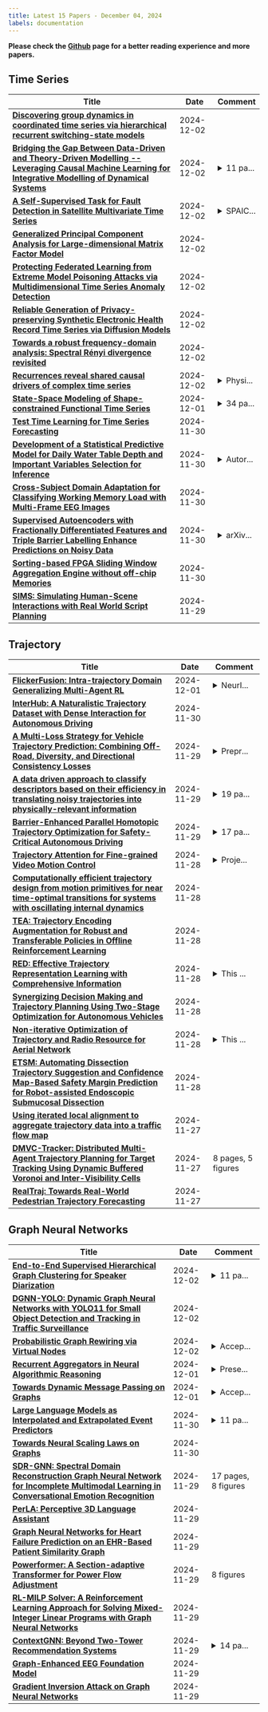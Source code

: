 ```yaml
---
title: Latest 15 Papers - December 04, 2024
labels: documentation
---
```

**Please check the [Github](https://github.com/zezhishao/MTS_Daily_ArXiv) page for a better reading experience and more papers.**

## Time Series
| **Title** | **Date** | **Comment** |
| --- | --- | --- |
| **[Discovering group dynamics in coordinated time series via hierarchical recurrent switching-state models](http://arxiv.org/abs/2401.14973v2)** | 2024-12-02 |  |
| **[Bridging the Gap Between Data-Driven and Theory-Driven Modelling -- Leveraging Causal Machine Learning for Integrative Modelling of Dynamical Systems](http://arxiv.org/abs/2410.09516v2)** | 2024-12-02 | <details><summary>11 pa...</summary><p>11 pages, 11 figures and 5 tables</p></details> |
| **[A Self-Supervised Task for Fault Detection in Satellite Multivariate Time Series](http://arxiv.org/abs/2407.02861v2)** | 2024-12-02 | <details><summary>SPAIC...</summary><p>SPAICE: AI in and for Space, 2024</p></details> |
| **[Generalized Principal Component Analysis for Large-dimensional Matrix Factor Model](http://arxiv.org/abs/2411.06423v2)** | 2024-12-02 |  |
| **[Protecting Federated Learning from Extreme Model Poisoning Attacks via Multidimensional Time Series Anomaly Detection](http://arxiv.org/abs/2303.16668v3)** | 2024-12-02 |  |
| **[Reliable Generation of Privacy-preserving Synthetic Electronic Health Record Time Series via Diffusion Models](http://arxiv.org/abs/2310.15290v6)** | 2024-12-02 |  |
| **[Towards a robust frequency-domain analysis: Spectral Rényi divergence revisited](http://arxiv.org/abs/2310.06902v2)** | 2024-12-02 |  |
| **[Recurrences reveal shared causal drivers of complex time series](http://arxiv.org/abs/2301.13516v3)** | 2024-12-02 | <details><summary>Physi...</summary><p>Physical Review X (to appear). Code available online at https://github.com/williamgilpin/shrec</p></details> |
| **[State-Space Modeling of Shape-constrained Functional Time Series](http://arxiv.org/abs/2404.07586v2)** | 2024-12-01 | <details><summary>34 pa...</summary><p>34 pages, 7 figures, 6 tables</p></details> |
| **[Test Time Learning for Time Series Forecasting](http://arxiv.org/abs/2409.14012v3)** | 2024-11-30 |  |
| **[Development of a Statistical Predictive Model for Daily Water Table Depth and Important Variables Selection for Inference](http://arxiv.org/abs/2410.01001v2)** | 2024-11-30 | <details><summary>Autor...</summary><p>Autoregressive, Hydrology, time series modeling, variable selection, water table depth, hydrology</p></details> |
| **[Cross-Subject Domain Adaptation for Classifying Working Memory Load with Multi-Frame EEG Images](http://arxiv.org/abs/2106.06769v5)** | 2024-11-30 |  |
| **[Supervised Autoencoders with Fractionally Differentiated Features and Triple Barrier Labelling Enhance Predictions on Noisy Data](http://arxiv.org/abs/2411.12753v2)** | 2024-11-30 | <details><summary>arXiv...</summary><p>arXiv admin note: substantial text overlap with arXiv:2404.01866</p></details> |
| **[Sorting-based FPGA Sliding Window Aggregation Engine without off-chip Memories](http://arxiv.org/abs/2405.18168v2)** | 2024-11-30 |  |
| **[SIMS: Simulating Human-Scene Interactions with Real World Script Planning](http://arxiv.org/abs/2411.19921v1)** | 2024-11-29 |  |

## Trajectory
| **Title** | **Date** | **Comment** |
| --- | --- | --- |
| **[FlickerFusion: Intra-trajectory Domain Generalizing Multi-Agent RL](http://arxiv.org/abs/2410.15876v2)** | 2024-12-01 | <details><summary>NeurI...</summary><p>NeurIPS '24 Open-World Agents Workshop (v2: minor revision)</p></details> |
| **[InterHub: A Naturalistic Trajectory Dataset with Dense Interaction for Autonomous Driving](http://arxiv.org/abs/2411.18302v2)** | 2024-11-30 |  |
| **[A Multi-Loss Strategy for Vehicle Trajectory Prediction: Combining Off-Road, Diversity, and Directional Consistency Losses](http://arxiv.org/abs/2411.19747v1)** | 2024-11-29 | <details><summary>Prepr...</summary><p>Preprint, 7 pages, 4 figures and 2 tables</p></details> |
| **[A data driven approach to classify descriptors based on their efficiency in translating noisy trajectories into physically-relevant information](http://arxiv.org/abs/2411.12570v2)** | 2024-11-29 | <details><summary>19 pa...</summary><p>19 pages, 5 figures + 3 in supporting information (at the bottom of the manuscript)</p></details> |
| **[Barrier-Enhanced Parallel Homotopic Trajectory Optimization for Safety-Critical Autonomous Driving](http://arxiv.org/abs/2402.10441v3)** | 2024-11-29 | <details><summary>17 pa...</summary><p>17 pages, 10 figures, accepted for publication in IEEE Transactions on Intelligent Transportation Systems</p></details> |
| **[Trajectory Attention for Fine-grained Video Motion Control](http://arxiv.org/abs/2411.19324v1)** | 2024-11-28 | <details><summary>Proje...</summary><p>Project Page: xizaoqu.github.io/trajattn/</p></details> |
| **[Computationally efficient trajectory design from motion primitives for near time-optimal transitions for systems with oscillating internal dynamics](http://arxiv.org/abs/2411.19144v1)** | 2024-11-28 |  |
| **[TEA: Trajectory Encoding Augmentation for Robust and Transferable Policies in Offline Reinforcement Learning](http://arxiv.org/abs/2411.19133v1)** | 2024-11-28 |  |
| **[RED: Effective Trajectory Representation Learning with Comprehensive Information](http://arxiv.org/abs/2411.15096v2)** | 2024-11-28 | <details><summary>This ...</summary><p>This paper is accepted by VLDB2025</p></details> |
| **[Synergizing Decision Making and Trajectory Planning Using Two-Stage Optimization for Autonomous Vehicles](http://arxiv.org/abs/2411.18974v1)** | 2024-11-28 |  |
| **[Non-iterative Optimization of Trajectory and Radio Resource for Aerial Network](http://arxiv.org/abs/2405.01314v2)** | 2024-11-28 | <details><summary>This ...</summary><p>This paper has been accepted for publication in the IEEE Transactions on Wireless Communications</p></details> |
| **[ETSM: Automating Dissection Trajectory Suggestion and Confidence Map-Based Safety Margin Prediction for Robot-assisted Endoscopic Submucosal Dissection](http://arxiv.org/abs/2411.18884v1)** | 2024-11-28 |  |
| **[Using iterated local alignment to aggregate trajectory data into a traffic flow map](http://arxiv.org/abs/2406.17500v3)** | 2024-11-27 |  |
| **[DMVC-Tracker: Distributed Multi-Agent Trajectory Planning for Target Tracking Using Dynamic Buffered Voronoi and Inter-Visibility Cells](http://arxiv.org/abs/2411.18086v1)** | 2024-11-27 | 8 pages, 5 figures |
| **[RealTraj: Towards Real-World Pedestrian Trajectory Forecasting](http://arxiv.org/abs/2411.17376v2)** | 2024-11-27 |  |

## Graph Neural Networks
| **Title** | **Date** | **Comment** |
| --- | --- | --- |
| **[End-to-End Supervised Hierarchical Graph Clustering for Speaker Diarization](http://arxiv.org/abs/2401.12850v2)** | 2024-12-02 | <details><summary>11 pa...</summary><p>11 pages. Under review IEEE TASLP. \c{opyright} 2024 IEEE</p></details> |
| **[DGNN-YOLO: Dynamic Graph Neural Networks with YOLO11 for Small Object Detection and Tracking in Traffic Surveillance](http://arxiv.org/abs/2411.17251v2)** | 2024-12-02 |  |
| **[Probabilistic Graph Rewiring via Virtual Nodes](http://arxiv.org/abs/2405.17311v3)** | 2024-12-02 | <details><summary>Accep...</summary><p>Accepted at 38th Conference on Neural Information Processing Systems (NeurIPS 2024), Vancouver, Canada</p></details> |
| **[Recurrent Aggregators in Neural Algorithmic Reasoning](http://arxiv.org/abs/2409.07154v2)** | 2024-12-01 | <details><summary>Prese...</summary><p>Presented at the Third Learning on Graphs Conference (LoG 2024). 10 pages, 1 figure</p></details> |
| **[Towards Dynamic Message Passing on Graphs](http://arxiv.org/abs/2410.23686v2)** | 2024-12-01 | <details><summary>Accep...</summary><p>Accepted by NeurIPS 2024</p></details> |
| **[Large Language Models as Interpolated and Extrapolated Event Predictors](http://arxiv.org/abs/2406.10492v2)** | 2024-11-30 | <details><summary>11 pa...</summary><p>11 pages, 3 figures, 10 tables</p></details> |
| **[Towards Neural Scaling Laws on Graphs](http://arxiv.org/abs/2402.02054v3)** | 2024-11-30 |  |
| **[SDR-GNN: Spectral Domain Reconstruction Graph Neural Network for Incomplete Multimodal Learning in Conversational Emotion Recognition](http://arxiv.org/abs/2411.19822v1)** | 2024-11-29 | 17 pages, 8 figures |
| **[PerLA: Perceptive 3D Language Assistant](http://arxiv.org/abs/2411.19774v1)** | 2024-11-29 |  |
| **[Graph Neural Networks for Heart Failure Prediction on an EHR-Based Patient Similarity Graph](http://arxiv.org/abs/2411.19742v1)** | 2024-11-29 |  |
| **[Powerformer: A Section-adaptive Transformer for Power Flow Adjustment](http://arxiv.org/abs/2401.02771v5)** | 2024-11-29 | 8 figures |
| **[RL-MILP Solver: A Reinforcement Learning Approach for Solving Mixed-Integer Linear Programs with Graph Neural Networks](http://arxiv.org/abs/2411.19517v1)** | 2024-11-29 |  |
| **[ContextGNN: Beyond Two-Tower Recommendation Systems](http://arxiv.org/abs/2411.19513v1)** | 2024-11-29 | <details><summary>14 pa...</summary><p>14 pages, 1 figure, 5 tables</p></details> |
| **[Graph-Enhanced EEG Foundation Model](http://arxiv.org/abs/2411.19507v1)** | 2024-11-29 |  |
| **[Gradient Inversion Attack on Graph Neural Networks](http://arxiv.org/abs/2411.19440v1)** | 2024-11-29 |  |


